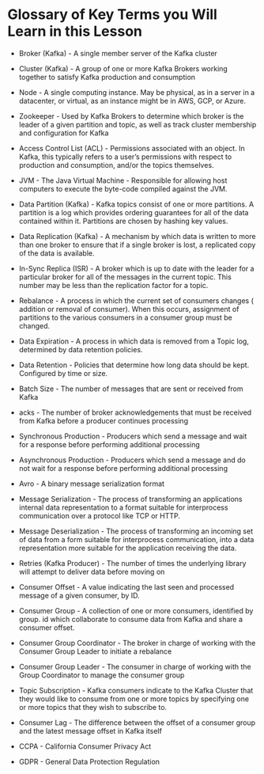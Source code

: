 # Glossary of Key Terms you Will Learn in this Lesson

- Broker (Kafka) - A single member server of the Kafka cluster

- Cluster (Kafka) - A group of one or more Kafka Brokers working together to
satisfy Kafka production and consumption

- Node - A single computing instance. May be physical, as in a server in a
datacenter, or virtual, as an instance might be in AWS, GCP, or Azure.

- Zookeeper - Used by Kafka Brokers to determine which broker is the leader of
a given partition and topic, as well as track cluster membership and
configuration for Kafka

- Access Control List (ACL) - Permissions associated with an object. In Kafka,
this typically refers to a user’s permissions with respect to production and
consumption, and/or the topics themselves.

- JVM - The Java Virtual Machine - Responsible for allowing host computers to
execute the byte-code compiled against the JVM.

- Data Partition (Kafka) - Kafka topics consist of one or more partitions. A
partition is a log which provides ordering guarantees for all of the data
contained within it. Partitions are chosen by hashing key values.

- Data Replication (Kafka) - A mechanism by which data is written to more than
one broker to ensure that if a single broker is lost, a replicated copy of the
data is available.

- In-Sync Replica (ISR) - A broker which is up to date with the leader for a
particular broker for all of the messages in the current topic. This number
may be less than the replication factor for a topic.

- Rebalance - A process in which the current set of consumers changes (
addition or removal of consumer). When this occurs, assignment of partitions
to the various consumers in a consumer group must be changed.

- Data Expiration - A process in which data is removed from a Topic log,
determined by data retention policies.

- Data Retention - Policies that determine how long data should be kept.
Configured by time or size.

- Batch Size - The number of messages that are sent or received from Kafka
- acks - The number of broker acknowledgements that must be received from
Kafka before a producer continues processing

- Synchronous Production - Producers which send a message and wait for a
response before performing additional processing

- Asynchronous Production - Producers which send a message and do not wait for
a response before performing additional processing

- Avro - A binary message serialization format
- Message Serialization - The process of transforming an applications internal
data representation to a format suitable for interprocess communication over a
protocol like TCP or HTTP.

- Message Deserialization - The process of transforming an incoming set of
data from a form suitable for interprocess communication, into a data
representation more suitable for the application receiving the data.

- Retries (Kafka Producer) - The number of times the underlying library will
attempt to deliver data before moving on

- Consumer Offset - A value indicating the last seen and processed message of
a given consumer, by ID.

- Consumer Group - A collection of one or more consumers, identified by group.
id which collaborate to consume data from Kafka and share a consumer offset.

- Consumer Group Coordinator - The broker in charge of working with the
Consumer Group Leader to initiate a rebalance

- Consumer Group Leader - The consumer in charge of working with the Group
Coordinator to manage the consumer group

- Topic Subscription - Kafka consumers indicate to the Kafka Cluster that they
would like to consume from one or more topics by specifying one or more topics
that they wish to subscribe to.

- Consumer Lag - The difference between the offset of a consumer group and the
latest message offset in Kafka itself

- CCPA - California Consumer Privacy Act

- GDPR - General Data Protection Regulation

